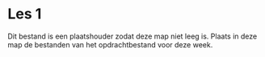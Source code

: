 # Les 1

Dit bestand is een plaatshouder zodat deze map niet leeg is.
Plaats in deze map de bestanden van het opdrachtbestand voor deze week.

